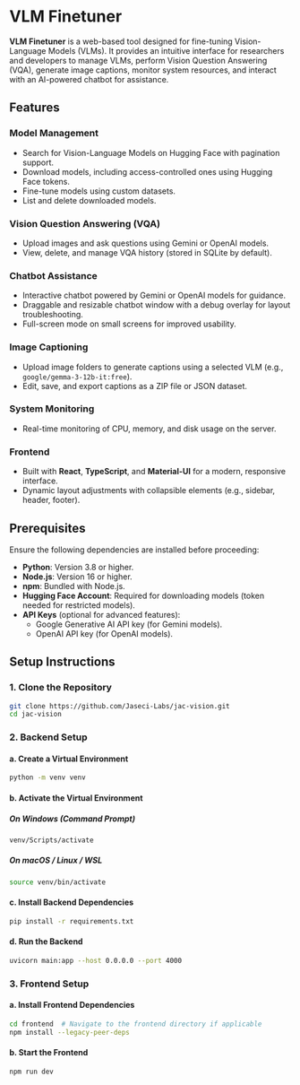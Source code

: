 # VLM Finetuner

**VLM Finetuner** is a web-based tool designed for fine-tuning Vision-Language Models (VLMs). It provides an intuitive interface for researchers and developers to manage VLMs, perform Vision Question Answering (VQA), generate image captions, monitor system resources, and interact with an AI-powered chatbot for assistance.

## Features

### Model Management

- Search for Vision-Language Models on Hugging Face with pagination support.
- Download models, including access-controlled ones using Hugging Face tokens.
- Fine-tune models using custom datasets.
- List and delete downloaded models.

### Vision Question Answering (VQA)

- Upload images and ask questions using Gemini or OpenAI models.
- View, delete, and manage VQA history (stored in SQLite by default).

### Chatbot Assistance

- Interactive chatbot powered by Gemini or OpenAI models for guidance.
- Draggable and resizable chatbot window with a debug overlay for layout troubleshooting.
- Full-screen mode on small screens for improved usability.

### Image Captioning

- Upload image folders to generate captions using a selected VLM (e.g., `google/gemma-3-12b-it:free`).
- Edit, save, and export captions as a ZIP file or JSON dataset.

### System Monitoring

- Real-time monitoring of CPU, memory, and disk usage on the server.

### Frontend

- Built with **React**, **TypeScript**, and **Material-UI** for a modern, responsive interface.
- Dynamic layout adjustments with collapsible elements (e.g., sidebar, header, footer).

## Prerequisites

Ensure the following dependencies are installed before proceeding:

- **Python**: Version 3.8 or higher.
- **Node.js**: Version 16 or higher.
- **npm**: Bundled with Node.js.
- **Hugging Face Account**: Required for downloading models (token needed for restricted models).
- **API Keys** (optional for advanced features):
  - Google Generative AI API key (for Gemini models).
  - OpenAI API key (for OpenAI models).

## Setup Instructions

### 1. Clone the Repository

```bash
git clone https://github.com/Jaseci-Labs/jac-vision.git
cd jac-vision
```

### 2. Backend Setup

#### a. Create a Virtual Environment

```bash
python -m venv venv
```

#### b. Activate the Virtual Environment

##### On Windows (Command Prompt)

```bash
venv/Scripts/activate
```

##### On macOS / Linux / WSL

```bash
source venv/bin/activate
```

#### c. Install Backend Dependencies

```bash
pip install -r requirements.txt
```

#### d. Run the Backend

```bash
uvicorn main:app --host 0.0.0.0 --port 4000
```

### 3. Frontend Setup

#### a. Install Frontend Dependencies

```bash
cd frontend  # Navigate to the frontend directory if applicable
npm install --legacy-peer-deps
```

#### b. Start the Frontend

```bash
npm run dev
```
